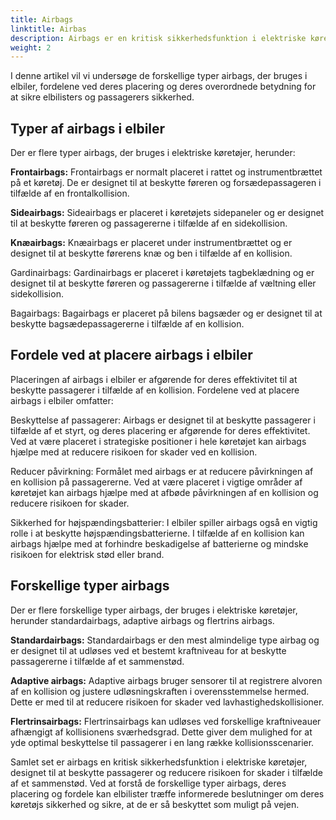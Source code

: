 ```yaml
---
title: Airbags
linktitle: Airbas
description: Airbags er en kritisk sikkerhedsfunktion i elektriske køretøjer (EV'er), designet til at beskytte føreren og passagererne i tilfælde af en kollision eller pludseligt sammenstød.
weight: 2
---
```

<!-- markdownlint-disable MD033 -->
I denne artikel vil vi undersøge de forskellige typer airbags, der bruges i elbiler, fordelene ved deres placering og deres overordnede betydning for at sikre elbilisters og passagerers sikkerhed.

## Typer af airbags i elbiler

Der er flere typer airbags, der bruges i elektriske køretøjer, herunder:

**Frontairbags:** Frontairbags er normalt placeret i rattet og instrumentbrættet på et køretøj. De er designet til at beskytte føreren og forsædepassageren i tilfælde af en frontalkollision.

**Sideairbags:** Sideairbags er placeret i køretøjets sidepaneler og er designet til at beskytte føreren og passagererne i tilfælde af en sidekollision.

**Knæairbags:** Knæairbags er placeret under instrumentbrættet og er designet til at beskytte førerens knæ og ben i tilfælde af en kollision.

Gardinairbags: Gardinairbags er placeret i køretøjets tagbeklædning og er designet til at beskytte føreren og passagererne i tilfælde af væltning eller sidekollision.

Bagairbags: Bagairbags er placeret på bilens bagsæder og er designet til at beskytte bagsædepassagererne i tilfælde af en kollision.

## Fordele ved at placere airbags i elbiler

Placeringen af ​​airbags i elbiler er afgørende for deres effektivitet til at beskytte passagerer i tilfælde af en kollision. Fordelene ved at placere airbags i elbiler omfatter:

Beskyttelse af passagerer: Airbags er designet til at beskytte passagerer i tilfælde af et styrt, og deres placering er afgørende for deres effektivitet. Ved at være placeret i strategiske positioner i hele køretøjet kan airbags hjælpe med at reducere risikoen for skader ved en kollision.

Reducer påvirkning: Formålet med airbags er at reducere påvirkningen af ​​en kollision på passagererne. Ved at være placeret i vigtige områder af køretøjet kan airbags hjælpe med at afbøde påvirkningen af ​​en kollision og reducere risikoen for skader.

Sikkerhed for højspændingsbatterier: I elbiler spiller airbags også en vigtig rolle i at beskytte højspændingsbatterierne. I tilfælde af en kollision kan airbags hjælpe med at forhindre beskadigelse af batterierne og mindske risikoen for elektrisk stød eller brand.

## Forskellige typer airbags

Der er flere forskellige typer airbags, der bruges i elektriske køretøjer, herunder standardairbags, adaptive airbags og flertrins airbags.

**Standardairbags:** Standardairbags er den mest almindelige type airbag og er designet til at udløses ved et bestemt kraftniveau for at beskytte passagererne i tilfælde af et sammenstød.

**Adaptive airbags:** Adaptive airbags bruger sensorer til at registrere alvoren af ​​en kollision og justere udløsningskraften i overensstemmelse hermed. Dette er med til at reducere risikoen for skader ved lavhastighedskollisioner.

**Flertrinsairbags:** Flertrinsairbags kan udløses ved forskellige kraftniveauer afhængigt af kollisionens sværhedsgrad. Dette giver dem mulighed for at yde optimal beskyttelse til passagerer i en lang række kollisionsscenarier.

Samlet set er airbags en kritisk sikkerhedsfunktion i elektriske køretøjer, designet til at beskytte passagerer og reducere risikoen for skader i tilfælde af et sammenstød. Ved at forstå de forskellige typer airbags, deres placering og fordele kan elbilister træffe informerede beslutninger om deres køretøjs sikkerhed og sikre, at de er så beskyttet som muligt på vejen.